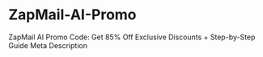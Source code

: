 # ZapMail-AI-Promo
ZapMail AI Promo Code: Get 85% Off Exclusive Discounts + Step-by-Step Guide  Meta Description
